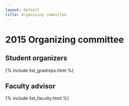 ```yaml
---
layout: default
title: Organizing committee
---
```


2015 Organizing committee
=======

Student organizers
-------

{% include list_gradreps.html %}

Faculty advisor
-------

{% include list_faculty.html %}
